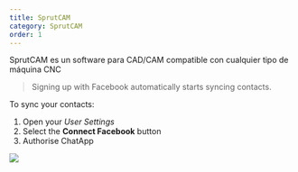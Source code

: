 ```yaml
---
title: SprutCAM
category: SprutCAM
order: 1
---
```


SprutCAM es un software para CAD/CAM compatible con cualquier tipo de máquina CNC

> Signing up with Facebook automatically starts syncing contacts.

To sync your contacts:

1. Open your *User Settings*
2. Select the **Connect Facebook** button
3. Authorise ChatApp

![](//placehold.it/800x600)